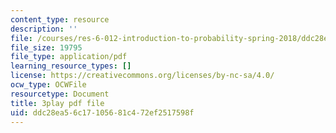 ```yaml
---
content_type: resource
description: ''
file: /courses/res-6-012-introduction-to-probability-spring-2018/ddc28ea56c17105681c472ef2517598f_2371421.pdf
file_size: 19795
file_type: application/pdf
learning_resource_types: []
license: https://creativecommons.org/licenses/by-nc-sa/4.0/
ocw_type: OCWFile
resourcetype: Document
title: 3play pdf file
uid: ddc28ea5-6c17-1056-81c4-72ef2517598f
---
```

